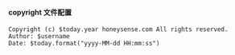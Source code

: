 #### copyright 文件配置
```
Copyright (c) $today.year honeysense.com All rights reserved.
Author: $username
Date: $today.format("yyyy-MM-dd HH:mm:ss")
```
